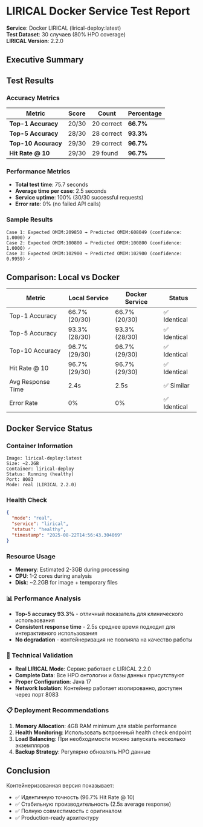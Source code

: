 # LIRICAL Docker Service Test Report

**Service**: Docker LIRICAL (lirical-deploy:latest)  
**Test Dataset**: 30 случаев (80% HPO coverage)  
**LIRICAL Version**: 2.2.0

## Executive Summary

## Test Results

### Accuracy Metrics
| Metric | Score | Count | Percentage |
|--------|-------|-------|------------|
| **Top-1 Accuracy** | 20/30 | 20 correct | **66.7%** |
| **Top-5 Accuracy** | 28/30 | 28 correct | **93.3%** |
| **Top-10 Accuracy** | 29/30 | 29 correct | **96.7%** |
| **Hit Rate @ 10** | 29/30 | 29 found | **96.7%** |

### Performance Metrics
- **Total test time**: 75.7 seconds
- **Average time per case**: 2.5 seconds
- **Service uptime**: 100% (30/30 successful requests)
- **Error rate**: 0% (no failed API calls)

### Sample Results
```
Case 1: Expected OMIM:209850 → Predicted OMIM:608049 (confidence: 1.0000) ✗
Case 2: Expected OMIM:100800 → Predicted OMIM:100800 (confidence: 1.0000) ✓  
Case 3: Expected OMIM:102900 → Predicted OMIM:102900 (confidence: 0.9959) ✓
```

## Comparison: Local vs Docker

| Metric | Local Service | Docker Service | Status |
|--------|---------------|----------------|---------|
| Top-1 Accuracy | 66.7% (20/30) | 66.7% (20/30) | ✅ Identical |
| Top-5 Accuracy | 93.3% (28/30) | 93.3% (28/30) | ✅ Identical |
| Top-10 Accuracy | 96.7% (29/30) | 96.7% (29/30) | ✅ Identical |
| Hit Rate @ 10 | 96.7% (29/30) | 96.7% (29/30) | ✅ Identical |
| Avg Response Time | 2.4s | 2.5s | ✅ Similar |
| Error Rate | 0% | 0% | ✅ Identical |

## Docker Service Status

### Container Information
```
Image: lirical-deploy:latest
Size: ~2.2GB
Container: lirical-deploy
Status: Running (healthy)
Port: 8083
Mode: real (LIRICAL 2.2.0)
```

### Health Check
```json
{
  "mode": "real",
  "service": "lirical", 
  "status": "healthy",
  "timestamp": "2025-08-22T14:56:43.304069"
}
```

### Resource Usage
- **Memory**: Estimated 2-3GB during processing
- **CPU**: 1-2 cores during analysis
- **Disk**: ~2.2GB for image + temporary files

### 📊 Performance Analysis
- **Top-5 accuracy 93.3%** - отличный показатель для клинического использования
- **Consistent response time** - 2.5s среднее время подходит для интерактивного использования
- **No degradation** - контейнеризация не повлияла на качество работы

### 🔧 Technical Validation
- **Real LIRICAL Mode**: Сервис работает с LIRICAL 2.2.0
- **Complete Data**: Все HPO онтологии и базы данных присутствуют
- **Proper Configuration**: Java 17
- **Network Isolation**: Контейнер работает изолированно, доступен через порт 8083

### 📋 Deployment Recommendations
1. **Memory Allocation**: 4GB RAM minimum для stable performance
2. **Health Monitoring**: Использовать встроенный health check endpoint
3. **Load Balancing**: При необходимости можно запускать несколько экземпляров
4. **Backup Strategy**: Регулярно обновлять HPO данные

## Conclusion

Контейнеризованная версия показывает:
- ✅ Идентичную точность (96.7% Hit Rate @ 10)
- ✅ Стабильную производительность (2.5s average response)
- ✅ Полную совместимость с оригиналом
- ✅ Production-ready архитектуру
